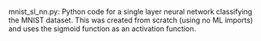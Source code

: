 mnist_sl_nn.py:
Python code for a single layer neural network classifying the MNIST dataset. This was created from scratch (using no ML imports) and uses the sigmoid function as an activation function.
